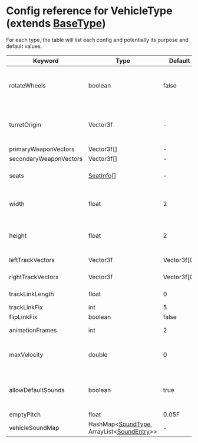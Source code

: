 # Config reference for VehicleType (extends [BaseType](https://github.com/Unknown025/ModulusConverter/blob/master/docs/BaseType.md))

For each type, the table will list each config and potentially its purpose and default values.

| Keyword | Type | Default | Purpose |
|---|---|---|---|
| rotateWheels | boolean | false | Whether the front wheels should be rotated. |
| turretOrigin | Vector3f | - | Origin of the vehicle's turret (if applicable). |
| primaryWeaponVectors | Vector3f[] | - | - |
| secondaryWeaponVectors | Vector3f[] | - | - |
| seats | [SeatInfo](https://github.com/Unknown025/ModulusConverter/blob/master/docs/SeatInfo.md )[] | - | Seats for this vehicle. |
| width | float | 2 | Width of the vehicle's hitbox. |
| height | float | 2 | Height of the vehicle's hitbox. |
| leftTrackVectors | Vector3f | Vector3f\[0] | Left track vectors. |
| rightTrackVectors | Vector3f | Vector3f\[0] | Right track vectors. |
| trackLinkLength | float | 0 | Track link length. |
| trackLinkFix | int | 5 | - |
| flipLinkFix | boolean | false | - |
| animationFrames | int | 2 | Animation frames. |
| maxVelocity | double | 0 | Maximum velocity this vehicle can reach. |
| allowDefaultSounds | boolean | true | Whether default ExW sounds are allowed. |
| emptyPitch | float | 0.05F | - |
| vehicleSoundMap | HashMap<[SoundType](https://github.com/Unknown025/ModulusConverter/blob/master/docs/SoundType.md), ArrayList\<[SoundEntry](https://github.com/Unknown025/ModulusConverter/blob/master/docs/SoundEntry.md )>> | - | Vehicle sound map. |